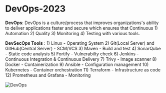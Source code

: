 # DevOps-2023
**DevOps**: DevOps is a culture/process that improves organizations's ability to deliver applications faster and secure which ensures that
            Continuous 1) Automation
                       2) Quality
                       3) Monitoring
                       4) Testing    with various tools.

**DevSecOps Tools** : 1) Linux - Operating System
                      2) Git(Local Server) and GitHub(Central Server) - SCM/VCS
                      3) Maven - Build and test
                      4) SonarQube - Static code analysis
                      5) Fortify - Vulnerabilty check
                      6) Jenkins - Continuous Integration & Continuous Delivery
                      7) Trivy - Image scanner
                      8) Docker - Containerization
                      9) Ansible - Configuration management
                     10) Kubernetes - Container orchestration
                     11) Terraform - Infrastructure as code
                     12) Prometheus and Grafana - Monitoring

![DevOps](![Img20230408230325-0](https://github.com/Kittu0219/DevOps-2023/assets/97578995/cfd3f5a7-bd4a-4fab-ad66-892d8a859442)
)


            
